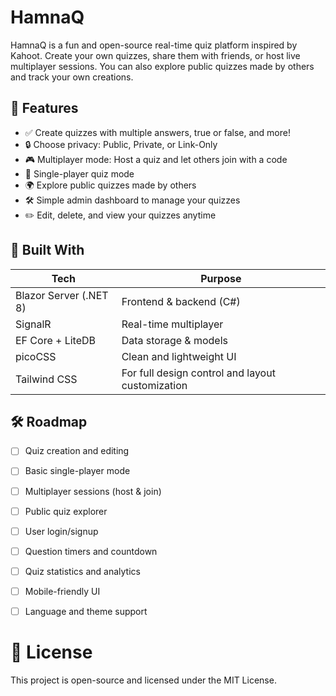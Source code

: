 # HamnaQ

HamnaQ is a fun and open-source real-time quiz platform inspired by Kahoot. Create your own quizzes, share them with friends, or host live multiplayer sessions. You can also explore public quizzes made by others and track your own creations.


## 📸 Features

- ✅ Create quizzes with multiple answers, true or false, and more!
- 🔒 Choose privacy: Public, Private, or Link-Only
- 🎮 Multiplayer mode: Host a quiz and let others join with a code
- 🧠 Single-player quiz mode
- 🌍 Explore public quizzes made by others
- 🛠️ Simple admin dashboard to manage your quizzes
- ✏️ Edit, delete, and view your quizzes anytime


## 🧱 Built With

| Tech                   | Purpose                                          |
|------------------------|--------------------------------------------------|
| Blazor Server (.NET 8) | Frontend & backend (C#)                          |
| SignalR                | Real-time multiplayer                            |
| EF Core + LiteDB       | Data storage & models                            |
| picoCSS                | Clean and lightweight UI                         |
| Tailwind CSS           | For full design control and layout customization |


## 🛠️ Roadmap

- [ ] Quiz creation and editing

- [ ] Basic single-player mode

- [ ] Multiplayer sessions (host & join)

- [ ] Public quiz explorer

- [ ] User login/signup

- [ ] Question timers and countdown

- [ ] Quiz statistics and analytics

- [ ] Mobile-friendly UI

- [ ] Language and theme support


# 📄 License

This project is open-source and licensed under the MIT License.